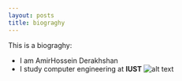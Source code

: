 ```yaml
---
layout: posts
title: biograghy
---
```


This is a biograghy:
- I am AmirHossein Derakhshan
- I study computer engineering at **IUST**
![alt text](assest/images/ce.jpg"ce")